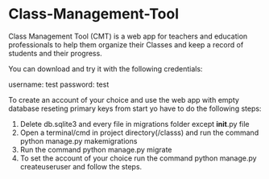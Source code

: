 # Class-Management-Tool
Class Management Tool (CMT) is a web app for teachers and education professionals to help them organize their Classes and keep a record of students and their progress.

You can download and try it with the following credentials:
 
 username: test
 password: test

To create an account of your choice and use the web app with empty database reseting primary keys from start yo have to do the following steps:

1) Delete db.sqlite3 and every file in migrations folder except __init__.py file
2) Open a terminal/cmd in project directory(/classs) and run the command python manage.py makemigrations
3) Run the command python manage.py migrate
4) To set the account of your choice run the command python manage.py createuseruser and follow the steps.
